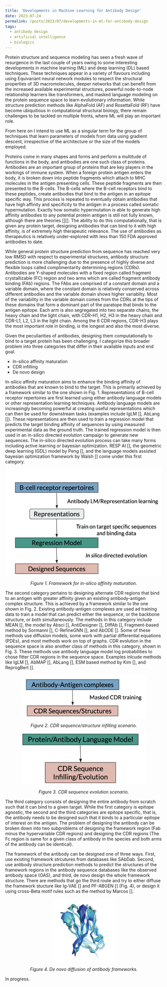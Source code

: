 ```yaml
---
title: 'Developments in Machine Learning for Antibody Design'
date: 2023-07-24
permalink: /posts/2023/07/developments-in-ml-for-antibody-design
tags:
  - antibody design 
  - artificial intelligence 
  - biologics 
---
```


Protein structure and sequence modeling has seen a fresh wave of resurgence in the last couple of years owing to some interesting developments in machine learning (ML) and deep learning (DL) based techniques. These techniques appear in a variety of flavours including using Equivariant neural network modules to respect the structural properties of 3D macromolecules, deeper networks that can benefit from the increased available experimental structures, powerful node-to-node relationship learners like transformers, and masked language modeling on the protein sequence space to learn evolutionary information. While structure prediction methods like AlphaFold (AF) and RosettaFold (RF) have become ubiquitious in computational structural biology, there remain challenges to be tackled on multiple fronts, where ML will play an important role. 

From here on I intend to use ML as a singular term for the group of techniques that learn parameters of models from data using gradient descent, irrespective of the architecture or the size of the models employed. 

Proteins come in many shapes and forms and perform a multitude of functions in the body, and antibodies are one such class of proteins. Antibodies are an important group of proteins that are key players in the workings of immune system. When a foreign protein antigen enters the body, it is broken down into peptide fragments which attach to MHC molecules in the antigen presenting cells. These peptide fragments are then presented to the B-cells.  The B-cells where the B-cell receptors bind to these peptides, create antibodies that bind to the antigen in an epitope specific way. This process is repeated to eventually obtain antibodies that have high affinity and specificity to the antigen in a process called somatic hypermutation. Exactly how somatic hypermutation is able to generate high affinity antibodies to any potential protein antigen is still not fully known, although there are theories [][]. The ability to do this computationally, that is given any protein target, designing antibodies that can bind to it with high affinity, is of extremely high therapeutic relevance. The use of antibodies as therapeutics is relatively under-explored with less than 150 FDA approved antibodies to date.  

While general protein structure prediction from sequence has reached very low RMSD with respect to experimental structures, antibody structure prediction is more challenging due to the presence of highly diverse and flexible loops called complimentarity determining regions (CDRs). Antibodies are Y-shaped molecules with a fixed region called fragment crystallizable (FC) region and two arms which are called fragment antibody binding (FAb) regions. The FAbs are comprised of a constant domain and a variable domain, where the constant domain is relatively conserved across different antibodies and the variable domain shows higher variablity. Most of the variability in the variable domain comes from the CDRs at the tips of these domains that form a dominant part of the paratope that binds to the antigen epitope. Each arm is also segregated into two separate chains, the heavy chain and the light chain, with CDR-H1, H2, H3 in the heavy chain and CDR-L1, L2, L3 in the light chain. Among the 6 CDR regions, CDR-H3 plays the most important role in binding, is the longest and also the most diverse.   

Given the peculiarities of antibodies, designing them computationally to bind to a target protein has been challenging. I categorize this broader problem into three categories that differ in their available inputs and end goal. 

* In-silico affinity maturation
* CDR infilling
* De novo design    

In-silico affinity maturation aims to enhance the binding affinity of antibodies that are known to bind to the target. This is primarily achieved by a framework similar to the one shown in Fig. 1. Representations of B-cell receptor repertoires are first learned using either antibody language models or other representation learning techniques. Antibody language models are increasingly becoming powerful at creating useful representations which can then be used for downstream tasks (examples include IgLM [], AbLang []). These representations are then used to train a regression model that predicts the target binding affinity of sequences by using measured experimental data as the ground truth. The trained regression model is then used in an in-silico directed evolution campaign to generate new sequences. The in-silico directed evolution process can take many forms including active learning or bayesian optimization. RESP AI [], the geometric deep learning (GDL) model by Peng [], and the language models assisted bayesian optimization framework by Walsh [] come under this first category.        

<p align="center">
<img align="center" src="https://github.com/kevinbdsouza/kevinbdsouza.github.io/blob/master/files/aff_mat.png?raw=true" width="500"/>
</p>
<p align="center">
<em>Figure 1. Framework for in-silico affinity maturation.</em>
</p>

The second category pertains to designing alternate CDR regions that bind to an antigen with greater affinity given an existing antibody-antigen complex structure. This is achieved by a framework similar to the one shown in Fig. 2. Existing antibody-antigen complexes are used ad training data to train a model that can predict either the sequence, or the backbone structure, or both simultaneously. The methods in this category include MEAN [], the model by Absci [], AntiDesigner [], DiffAb [], Fragment-based method by Sormanni [], C-RefineGNN [], and AbODE []. Some of these methods use diffusion models, some work with partial differential equations (PDEs), and most methods work on top of graphs. CDR evolution in the sequence space is also another class of methods in this category, shown in Fig. 3. These methods use antibody language model log probabilities to chose fitter CDR regions in the sequence space. Examples inlcude methods like IgLM [], AbMAP [], AbLang [], ESM based method by Kim [], and ReprogBert []. 
 
<p align="center">
<img align="center" src="https://github.com/kevinbdsouza/kevinbdsouza.github.io/blob/master/files/cdr_infill.png?raw=true" width="400"/>
</p>
<p align="center">
<em>Figure 2. CDR sequence/structure infilling scenario.</em>
</p>

<p align="center">
<img align="center" src="https://github.com/kevinbdsouza/kevinbdsouza.github.io/blob/master/files/cdr_infill_2.png?raw=true" width="400"/>
</p>
<p align="center">
<em>Figure 3. CDR sequence evolution scenario.</em>
</p>

The third category consists of designing the entire antibody from scratch such that it can bind to a given target. While the first category is epitope agnostic, the second and the third categories are epitope specific, that is, the antibody needs to be designed such that it binds to a particular epitope of interest on the antigen. The problem of designing the antibody can be broken down into two subproblems of designing the framework region (Fab minus the hypervariable CDR regions) and designing the CDR regions (The Fc region is same for a given class of antibody in the species and both arms of the antibody can be identical). 

The framework of the antibody can be designed one of three ways. First, use existing framework strcutures from databases like SAbDab. Second, use antibody structure prediction methods to predict the structures of the framework regions in the antibody sequence databases like the observed antibody space (OAS), and third, de novo design the whole framework structure. There are methods that go the third route and try to either diffuse the framework stucture like Ig-VAE [] and PF-ABGEN [] (Fig. 4), or design it using cross-Beta motif rules such as the method by Marcos [].  

<p align="center">
<img align="center" src="https://github.com/kevinbdsouza/kevinbdsouza.github.io/blob/master/files/diffuse.png?raw=true" width="200"/>
</p>
<p align="center">
<em>Figure 4. De novo diffusion of antibody frameworks.</em>
</p>

In progress. 





